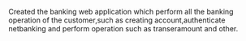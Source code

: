 Created the banking web application which perform all the banking operation of the customer,such as creating account,authenticate netbanking and perform operation such as transeramount and other.
